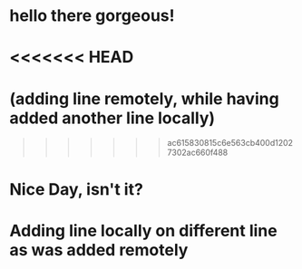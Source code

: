 # hello there gorgeous!
<<<<<<< HEAD
=======
# (adding line remotely, while having added another line locally)
>>>>>>> ac615830815c6e563cb400d12027302ac660f488
# Nice Day, isn't it?
# Adding line locally on different line as was added remotely
